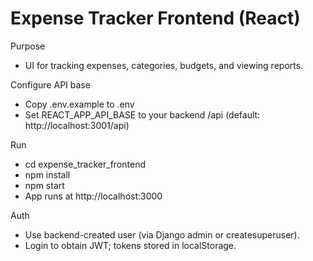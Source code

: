 # Expense Tracker Frontend (React)

Purpose
- UI for tracking expenses, categories, budgets, and viewing reports.

Configure API base
- Copy .env.example to .env
- Set REACT_APP_API_BASE to your backend /api (default: http://localhost:3001/api)

Run
- cd expense_tracker_frontend
- npm install
- npm start
- App runs at http://localhost:3000

Auth
- Use backend-created user (via Django admin or createsuperuser).
- Login to obtain JWT; tokens stored in localStorage.
